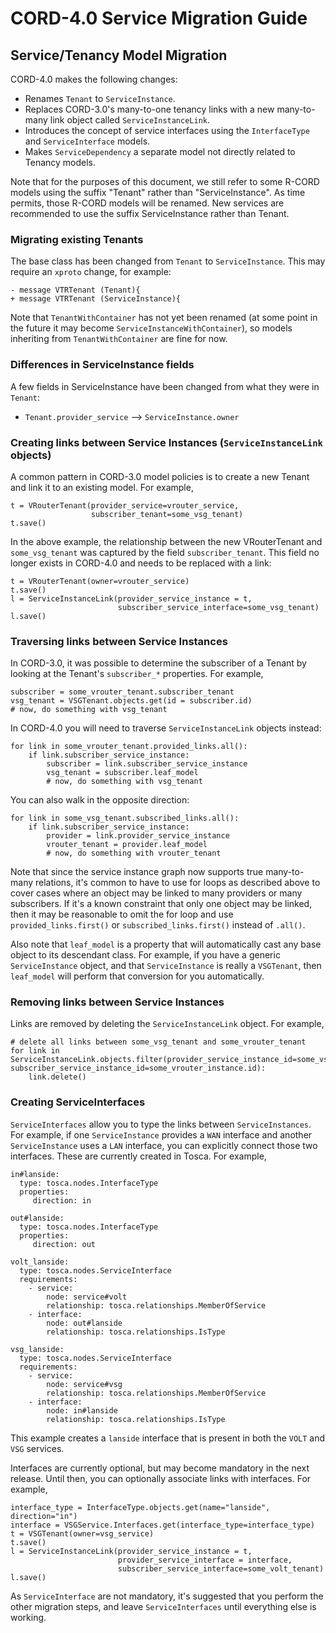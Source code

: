 # CORD-4.0 Service Migration Guide

## Service/Tenancy Model Migration

CORD-4.0 makes the following changes:

- Renames `Tenant` to `ServiceInstance`.
- Replaces CORD-3.0's many-to-one tenancy links with a new many-to-many link object called `ServiceInstanceLink`. 
- Introduces the concept of service interfaces using the `InterfaceType` and `ServiceInterface` models.
- Makes `ServiceDependency` a separate model not directly related to Tenancy models. 

Note that for the purposes of this document, we still refer to some R-CORD models using the suffix "Tenant" rather than "ServiceInstance". As time permits, those R-CORD models will be renamed. New services are recommended to use the suffix ServiceInstance rather than Tenant.  

### Migrating existing Tenants

The base class has been changed from `Tenant` to `ServiceInstance`. This may require an  `xproto` change, for example:

    - message VTRTenant (Tenant){
    + message VTRTenant (ServiceInstance){

Note that `TenantWithContainer` has not yet been renamed (at some point in the future it may become `ServiceInstanceWithContainer`), so models inheriting from `TenantWithContainer` are fine for now.

### Differences in ServiceInstance fields

A few fields in ServiceInstance have been changed from what they were in `Tenant`:
 
- `Tenant.provider_service` --> `ServiceInstance.owner` 

### Creating links between Service Instances (`ServiceInstanceLink` objects)

A common pattern in CORD-3.0 model policies is to create a new Tenant and link it to an existing model. For example,

    t = VRouterTenant(provider_service=vrouter_service,
                      subscriber_tenant=some_vsg_tenant)
    t.save()

In the above example, the relationship between the new VRouterTenant and `some_vsg_tenant` was captured by the field `subscriber_tenant`. This field no longer exists in CORD-4.0 and needs to be replaced with a link:

    t = VRouterTenant(owner=vrouter_service)
    t.save()
    l = ServiceInstanceLink(provider_service_instance = t,
                            subscriber_service_interface=some_vsg_tenant)
    l.save()

### Traversing links between Service Instances

In CORD-3.0, it was possible to determine the subscriber of a Tenant by looking at the Tenant's `subscriber_*` properties. For example,

    subscriber = some_vrouter_tenant.subscriber_tenant
    vsg_tenant = VSGTenant.objects.get(id = subscriber.id)
    # now, do something with vsg_tenant

In CORD-4.0 you will need to traverse `ServiceInstanceLink` objects instead:

    for link in some_vrouter_tenant.provided_links.all():
        if link.subscriber_service_instance:
            subscriber = link.subscriber_service_instance
            vsg_tenant = subscriber.leaf_model
            # now, do something with vsg_tenant

You can also walk in the opposite direction:
    
    for link in some_vsg_tenant.subscribed_links.all():
        if link.subscriber_service_instance:
            provider = link.provider_service_instance
            vrouter_tenant = provider.leaf_model
            # now, do something with vrouter_tenant

Note that since the service instance graph now supports true many-to-many relations, it's common to have to use for loops as described above to cover cases where an object may be linked to many providers or many subscribers. If it's a known constraint that only one object may be linked, then it may be reasonable to omit the for loop and use `provided_links.first()` or `subscribed_links.first()` instead of `.all()`. 

Also note that `leaf_model` is a property that will automatically cast any base object to its descendant class. For example, if you have a generic `ServiceInstance` object, and that `ServiceInstance` is really a `VSGTenant`, then `leaf_model` will perform that conversion for you automatically.

### Removing links between Service Instances

Links are removed by deleting the `ServiceInstanceLink` object. For example,

    # delete all links between some_vsg_tenant and some_vrouter_tenant
    for link in ServiceInstanceLink.objects.filter(provider_service_instance_id=some_vsg_tenant.id, subscriber_service_instance_id=some_vrouter_instance.id):
        link.delete() 

### Creating ServiceInterfaces

`ServiceInterfaces` allow you to type the links between `ServiceInstances`. For example, if one `ServiceInstance` provides a `WAN` interface and another `ServiceInstance` uses a `LAN` interface, you can explicitly connect those two interfaces. These are currently created in Tosca. For example,

    in#lanside:
      type: tosca.nodes.InterfaceType
      properties:
         direction: in

    out#lanside:
      type: tosca.nodes.InterfaceType
      properties:
         direction: out

    volt_lanside:
      type: tosca.nodes.ServiceInterface
      requirements:
        - service:
            node: service#volt
            relationship: tosca.relationships.MemberOfService
        - interface:
            node: out#lanside
            relationship: tosca.relationships.IsType

    vsg_lanside:
      type: tosca.nodes.ServiceInterface
      requirements:
        - service:
            node: service#vsg
            relationship: tosca.relationships.MemberOfService
        - interface:
            node: in#lanside
            relationship: tosca.relationships.IsType

This example creates a `lanside` interface that is present in both the `VOLT` and `VSG` services. 

Interfaces are currently optional, but may become mandatory in the next release. Until then, you can optionally associate links with interfaces. For example,

    interface_type = InterfaceType.objects.get(name="lanside", direction="in")
    interface = VSGService.Interfaces.get(interface_type=interface_type)
    t = VSGTenant(owner=vsg_service)
    t.save()
    l = ServiceInstanceLink(provider_service_instance = t, 
                            provider_service_interface = interface,
                            subscriber_service_interface=some_volt_tenant)
    l.save()

As `ServiceInterface` are not mandatory, it's suggested that you perform the other migration steps, and leave `ServiceInterfaces` until everything else is working.